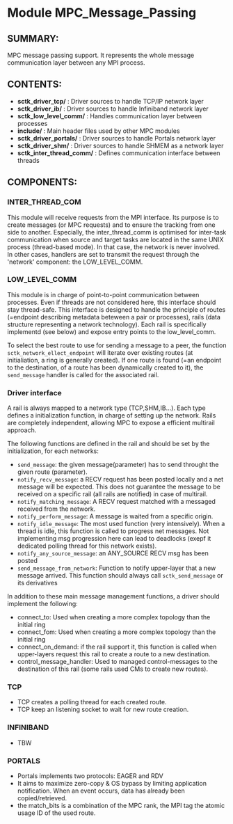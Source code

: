 Module MPC_Message_Passing
======================

SUMMARY:
--------

MPC message passing support. It represents the whole message communication
layer between any MPI process.

CONTENTS:
---------
* **sctk_driver_tcp/**        : Driver sources to handle TCP/IP network layer
* **sctk_driver_ib/**         : Driver sources to handle Infiniband network layer
* **sctk_low_level_comm/**    : Handles communication layer between processes
* **include/**                : Main header files used by other MPC modules
* **sctk_driver_portals/**    : Driver sources to handle Portals network layer
* **sctk_driver_shm/**        : Driver sources to handle SHMEM as a network layer
* **sctk_inter_thread_comm/** : Defines communication interface between threads
    

COMPONENTS:
-----------

### INTER\_THREAD\_COM
This module will receive requests from the MPI interface. Its purpose is to
create messages (or MPC requests) and to ensure the tracking from one side to
another. Especially, the inter\_thread\_comm is optimised for inter-task
communication when source and target tasks are located in the same UNIX process
(thread-based mode). In that case, the network is never involved. In other
cases, handlers are set to transmit the request through the 'network' component:
the LOW\_LEVEL\_COMM.

### LOW\_LEVEL\_COMM
This module is in charge of point-to-point communication between processes. Even
if threads are not considered here, this interface should stay thread-safe. This
interface is designed to handle the principle of routes (=endpoint describing
metadata beteween a pair or processes), rails (data structure representing a
network technology). Each rail is specifically implementd (see below) and expose
entry points to the low\_level\_comm.

To select the best route to use for sending a message to a peer, the function
`sctk_network_ellect_endpoint` will iterate over existing routes (at
initialiation, a ring is generally created). If one route is found (=an endpoint
to the destination, of a route has been dynamically created to it), the
`send_message` handler is called for the associated rail.

### Driver interface
A rail is always mapped to a network type (TCP,SHM,IB...). Each type defines a
initialization function, in charge of setting up the network. Rails are
completely independent, allowing MPC to expose a efficient multirail approach.

The following functions are defined in the rail and should be set by the
initialization, for each networks:
* `send_message`: the given message(parameter) has to send throught the given
  route (parameter).
* `notify_recv_message`: a RECV request has been posted locally and a net message
  will be expected. This does not guarantee the message to be received on a
  specific rail (all rails are notified) in case of multirail.
* `notify_matching_message`: A RECV request matched with a messaged received
  from the network.
* `notify_perform_message`: A message is waited from a specific origin.
* `notify_idle_message`: The most used function (very intensively). When a
  thread is idle, this function is called to progress net messages. Not
  implementing msg progression here can lead to deadlocks (exepf it dedicated
  polling thread for this network exists).
* `notify_any_source_message`: an ANY\_SOURCE RECV msg has been posted
* `send_message_from_network`: Function to notify upper-layer that a new message
  arrived. This function should always call `sctk_send_message` or its
  derivatives

In addition to these main message management functions, a driver should
implement the following:
* connect\_to: Used when creating a more complex topology than the initial ring
* connect\_fom: Used when creating a more complex topology than the initial ring
* connect_on_demand: if the rail support it, this function is called when
  upper-layers request this rail to create a route to a new destination.
* control_message_handler: Used to managed control-messages to the destination
  of this rail (some rails used CMs to create new routes).

### TCP

* TCP creates a polling thread for each created route.
* TCP keep an listening socket to wait for new route creation.

### INFINIBAND

* TBW

### PORTALS

* Portals implements two protocols: EAGER and RDV
* It aims to maximize zero-copy & OS bypass by limiting application
  notification. When an event occurs, data has already been copied/retrieved.
* the match_bits is a combination of the MPC rank, the MPI tag the atomic usage
  ID of the used route.
